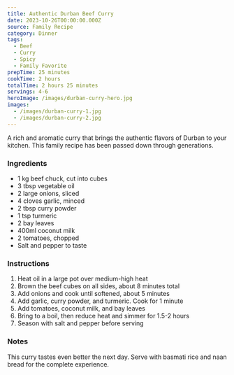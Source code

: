 ```yaml
---
title: Authentic Durban Beef Curry
date: 2023-10-26T00:00:00.000Z
source: Family Recipe
category: Dinner
tags:
  - Beef
  - Curry
  - Spicy
  - Family Favorite
prepTime: 25 minutes
cookTime: 2 hours
totalTime: 2 hours 25 minutes
servings: 4-6
heroImage: /images/durban-curry-hero.jpg
images:
  - /images/durban-curry-1.jpg
  - /images/durban-curry-2.jpg
---
```


A rich and aromatic curry that brings the authentic flavors of Durban to your kitchen. This family recipe has been passed down through generations.

### Ingredients

* 1 kg beef chuck, cut into cubes
* 3 tbsp vegetable oil
* 2 large onions, sliced
* 4 cloves garlic, minced
* 2 tbsp curry powder
* 1 tsp turmeric
* 2 bay leaves
* 400ml coconut milk
* 2 tomatoes, chopped
* Salt and pepper to taste

### Instructions

1. Heat oil in a large pot over medium-high heat
2. Brown the beef cubes on all sides, about 8 minutes total
3. Add onions and cook until softened, about 5 minutes
4. Add garlic, curry powder, and turmeric. Cook for 1 minute
5. Add tomatoes, coconut milk, and bay leaves
6. Bring to a boil, then reduce heat and simmer for 1.5-2 hours
7. Season with salt and pepper before serving

### Notes

This curry tastes even better the next day. Serve with basmati rice and naan bread for the complete experience.
